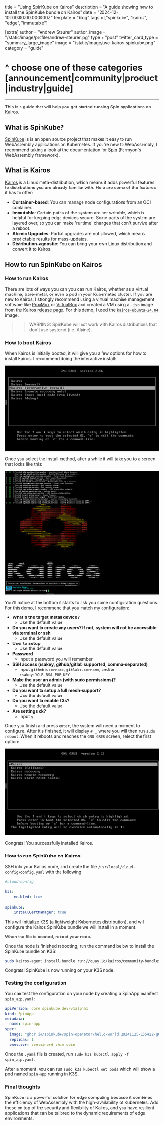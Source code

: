 title = "Using SpinKube on Kairos"
description = "A guide showing how to install the SpinKube bundle on Kairos"
date = "2024-12-10T00:00:00.000000Z"
template = "blog"
tags = ["spinkube", "kairos", "edge", "immutable"]

[extra]
author = "Andrew Steurer"
author_image = "/static/image/profile/andrew-steurer.jpg"
type = "post"
twitter_card_type = "summary_large_image"
image = "/static/image/twc-kairos-spinkube.png"
category = "guide"
# ^ choose one of these categories [announcement|community|product|industry|guide]

---

This is a guide that will help you get started running Spin applications on Kairos.

## What is SpinKube?

[SpinKube](https://spinkube.dev) is is an open source project that makes it easy to run WebAssembly applications on Kubernetes. If you're new to WebAssembly, I recommend taking a look at the documentation for [Spin](https://www.fermyon.com/spin) (Fermyon's WebAssembly framework).

## What is Kairos

[Kairos](https://kairos.io/) is a Linux meta-distribution, which means it adds powerful features to distributions you are already familiar with. Here are some of the features it has to offer:
- **Container-based**: You can manage node configurations from an OCI container.
- **Immutable**: Certain paths of the system are not writable, which is helpful for keeping edge devices secure. Some parts of the system are layered over, so you can make 'runtime' changes that don't survive after a reboot.
- **Atomic Upgrades**: Partial upgrades are not allowed, which means predictable results for mass-updates.
- **Distribution-agnostic**: You can bring your own Linux distribution and convert it to Kairos.

## How to run SpinKube on Kairos

### How to run Kairos

There are lots of ways you can you can run Kairos, whether as a virtual machine, bare-metal, or even a pod in your Kubernetes cluster. If you are new to Kairos, I strongly recommend using a virtual machine management software like [ProxMox](https://www.proxmox.com/en/proxmox-virtual-environment/overview) or [VirtualBox](https://www.virtualbox.org/) and created a VM using a `.iso` image from the Kairos [release page](https://github.com/kairos-io/kairos/releases). For this demo, I used the [`kairos-ubuntu-24.04`](https://github.com/kairos-io/kairos/releases/download/v3.2.3/kairos-ubuntu-24.04-standard-amd64-generic-v3.2.3-k3sv1.31.2+k3s1.iso) image.

>>WARNING: SpinKube will not work with Kairos distributions that don't use systemd (i.e. Alpine).

### How to boot Kairos

When Kairos is initially booted, it will give you a few options for how to install Kairos. I recommend doing the interactive install:

![kairos boot screen](01.png "Kairos Boot Screen")

Once you select the install method, after a while it will take you to a screen that looks like this:

![kairos init screen](02.png "Kairos Init Screen")

You'll notice at the bottom it starts to ask you some configuration questions. For this demo, I recommend that you match my configuration:

- **What's the target install device?**
    - Use the default value
- **Do you want to create any users? If not, system will not be accessible via terminal or ssh**
    - Use the default value
- **User to setup**
    - Use the default value
- **Password**
    - Input a password you will remember
- **SSH access (rsakey, github/gitlab supported, comma-separated)**
    - Input `github:username`, `gitlab:username`, and/or `rsakey:YOUR_RSA_PUB_KEY`
- **Make the user an admin (with sudo permissions)?**
    - Use the default value
- **Do you want to setup a full mesh-support?**
    - Use the default value
- **Do you want to enable k3s?**
    - Use the default value
- **Are settings ok?**
    - Input `y`


Once you finish and press `enter`, the system will need a moment to configure. After it's finished, it will display `# _` where you will then run `sudo reboot`. When it reboots and reaches the `GNU GRUB` screen, select the first option:

![kairos reboot screen](03.png "Kairos Reboot Screen")

Congrats! You successfully installed Kairos.

### How to run SpinKube on Kairos

SSH into your Kairos node, and create the file `/usr/local/cloud-config/config.yaml` with the following:

```yaml
#cloud-config

k3s:
    enabled: true

spinkube:
    installCertManager: true
```

This will initialize [K3S](https://k3s.io/) (a lightweight Kubernetes distribution), and will configure the Kairos SpinKube bundle we will install in a moment.

When the file is created, reboot your node.

Once the node is finished rebooting, run the command below to install the SpinKube bundle on K3S:
```sh
sudo kairos-agent install-bundle run://quay.io/kairos/community-bundles:spinkube_latest
```

Congrats! SpinKube is now running on your K3S node.

### Testing the configuration

You can test the configuration on your node by creating a SpinApp manifest `spin_app.yaml`:
```yaml
apiVersion: core.spinkube.dev/v1alpha1
kind: SpinApp
metadata:
  name: spin-app
spec:
  image: "ghcr.io/spinkube/spin-operator/hello-world:20241125-155422-g07a3175"
  replicas: 1
  executor: containerd-shim-spin
```

Once the `.yaml` file is created, run `sudo k3s kubectl apply -f spin_app.yaml`.

After a moment, you can run `sudo k3s kubectl get pods` which will show a pod named `spin-app` running in K3S.

### Final thoughts

SpinKube is a powerful solution for edge computing because it combines the efficiency of WebAssembly with the high-availability of Kubernetes. Add these on top of the security and flexibility of Kairos, and you have resilient applications that can be tailored to the dynamic requirements of edge environments.